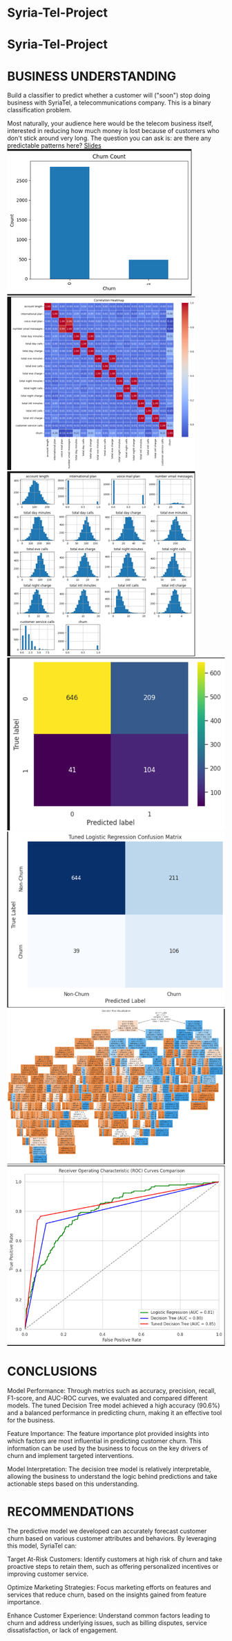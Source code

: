 # Syria-Tel-Project

# Syria-Tel-Project
# BUSINESS UNDERSTANDING
Build a classifier to predict whether a customer will ("soon") stop doing business with SyriaTel, a telecommunications company. This is a binary classification problem.

Most naturally, your audience here would be the telecom business itself, interested in reducing how much money is lost because of customers who don't stick around very long. The question you can ask is: are there any predictable patterns here?
[Slides](https://www.canva.com/design/DAGPIqa_kgA/v3-SK419F-RbhodgpEbUDQ/edit?utm_content=DAGPIqa_kgA&utm_campaign=designshare&utm_medium=link2&utm_source=sharebutton)
![alt img](Capture1.png)
![alt img](Capture2.png)
![alt text](Capture3.png)
![alt text](Capture4.png)
![alt text](Capture5.png)
![alt img](Capture6.png)
![alt img](Capture7.png)
# CONCLUSIONS
Model Performance: Through metrics such as accuracy, precision, recall, F1-score, and AUC-ROC curves, we evaluated and compared different models. The tuned Decision Tree model achieved a high accuracy (90.6%) and a balanced performance in predicting churn, making it an effective tool for the business.

Feature Importance: The feature importance plot provided insights into which factors are most influential in predicting customer churn. This information can be used by the business to focus on the key drivers of churn and implement targeted interventions.

Model Interpretation: The decision tree model is relatively interpretable, allowing the business to understand the logic behind predictions and take actionable steps based on this understanding.

# RECOMMENDATIONS
The predictive model we developed can accurately forecast customer churn based on various customer attributes and behaviors. By leveraging this model, SyriaTel can:

Target At-Risk Customers: Identify customers at high risk of churn and take proactive steps to retain them, such as offering personalized incentives or improving customer service.

Optimize Marketing Strategies: Focus marketing efforts on features and services that reduce churn, based on the insights gained from feature importance.

Enhance Customer Experience: Understand common factors leading to churn and address underlying issues, such as billing disputes, service dissatisfaction, or lack of engagement.